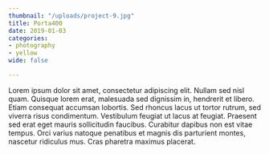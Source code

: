 ```yaml
---
thumbnail: "/uploads/project-9.jpg"
title: Porta400
date: 2019-01-03
categories:
- photography
- yellow
wide: false

---
```

Lorem ipsum dolor sit amet, consectetur adipiscing elit. Nullam sed nisl quam. Quisque lorem erat, malesuada sed dignissim in, hendrerit et libero. Etiam consequat accumsan lobortis. Sed rhoncus lacus ut tortor rutrum, sed viverra risus condimentum. Vestibulum feugiat ut lacus at feugiat. Praesent sed erat eget mauris sollicitudin faucibus. Curabitur dapibus non est vitae tempus. Orci varius natoque penatibus et magnis dis parturient montes, nascetur ridiculus mus. Cras pharetra maximus placerat.